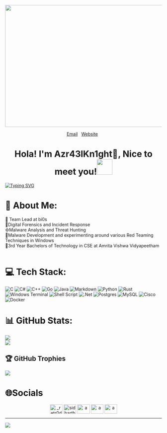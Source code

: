 <p align="center">
<img width=700 height=393 src=https://media1.tenor.com/m/NbkGYNuFsUUAAAAC/azrael-batman.gif">
</p>
<p align="center">
<a href="mailto:nithinchenthur@gmail.com">Email</a>&nbsp;&nbsp;
<a href="https://Azr43lKn1ght.github.io">Website</a>&nbsp;&nbsp;
</p>
<h1 align="center">Hola! I'm Azr43lKn1ght🦇, Nice to meet you!<img height="50" src="https://media.tenor.com/images/30169e4a670daf12443df7d2dd140176/tenor.gif"></h1>

<a href="https://git.io/typing-svg"><img src="https://readme-typing-svg.demolab.com?font=Orbitron&weight=4500&size=30&duration=4000&pause=1000&color=a33d28&random=false&width=435&lines=Azr43lKn1ght%40github%3A~%24+🦇" alt="Typing SVG" /></a>

# 💫 About Me:
🚩 Team Lead at bi0s<br>🔎Digital Forensics and Incident Response<br>⚙️Malware Analysis and Threat Hunting<br>🦠Malware Development and experimenting around various Red Teaming Techniques in Windows<br>🏫3rd Year Bachelors of Technology in CSE at Amrita Vishwa Vidyapeetham<br><br>

<!--
## 🌐 Socials:
[![Instagram](https://img.shields.io/badge/Instagram-%23E4405F.svg?logo=Instagram&logoColor=white)](https://instagram.com/_nithinchenthur_15) [![LinkedIn](https://img.shields.io/badge/LinkedIn-%230077B5.svg?logo=linkedin&logoColor=white)](https://linkedin.com/in/Azr43lKn1ght) [![Reddit](https://img.shields.io/badge/Reddit-%23FF4500.svg?logo=Reddit&logoColor=white)](https://reddit.com/user/NC_Azr43lKn1ght) [![Stack Overflow](https://img.shields.io/badge/-Stackoverflow-FE7A16?logo=stack-overflow&logoColor=white)](https://stackoverflow.com/users/24168956/nithin-chenthur) [![X](https://img.shields.io/badge/X-black.svg?logo=X&logoColor=white)](https://x.com/Azr43lKn1ght) [![Mastodon](https://img.shields.io/badge/-MASTODON-%232B90D9?style=for-the-badge&logo=mastodon&logoColor=white)](https://mastodon.social/@Azr43lkn1ght) 
-->
# 💻 Tech Stack:
![C](https://img.shields.io/badge/c-%2300599C.svg?style=for-the-badge&logo=c&logoColor=white) ![C#](https://img.shields.io/badge/c%23-%23239120.svg?style=for-the-badge&logo=csharp&logoColor=white) ![C++](https://img.shields.io/badge/c++-%2300599C.svg?style=for-the-badge&logo=c%2B%2B&logoColor=white) ![Go](https://img.shields.io/badge/go-%2300ADD8.svg?style=for-the-badge&logo=go&logoColor=white) ![Java](https://img.shields.io/badge/java-%23ED8B00.svg?style=for-the-badge&logo=openjdk&logoColor=white) ![Markdown](https://img.shields.io/badge/markdown-%23000000.svg?style=for-the-badge&logo=markdown&logoColor=white) ![Python](https://img.shields.io/badge/python-3670A0?style=for-the-badge&logo=python&logoColor=ffdd54) ![Rust](https://img.shields.io/badge/rust-%23000000.svg?style=for-the-badge&logo=rust&logoColor=white) ![Windows Terminal](https://img.shields.io/badge/Windows%20Terminal-%234D4D4D.svg?style=for-the-badge&logo=windows-terminal&logoColor=white) ![Shell Script](https://img.shields.io/badge/shell_script-%23121011.svg?style=for-the-badge&logo=gnu-bash&logoColor=white) ![.Net](https://img.shields.io/badge/.NET-5C2D91?style=for-the-badge&logo=.net&logoColor=white) ![Postgres](https://img.shields.io/badge/postgres-%23316192.svg?style=for-the-badge&logo=postgresql&logoColor=white) ![MySQL](https://img.shields.io/badge/mysql-%2300000f.svg?style=for-the-badge&logo=mysql&logoColor=white) ![Cisco](https://img.shields.io/badge/cisco-%23049fd9.svg?style=for-the-badge&logo=cisco&logoColor=black) ![Docker](https://img.shields.io/badge/docker-%230db7ed.svg?style=for-the-badge&logo=docker&logoColor=white)
# 📊 GitHub Stats:
![](https://github-readme-stats.vercel.app/api?username=Azr43lKn1ght&theme=tokyonight&hide_border=false&include_all_commits=false&count_private=false)<br/> ![](https://github-readme-streak-stats.herokuapp.com/?user=Azr43lKn1ght&theme=tokyonight&hide_border=false)<br/>

## 🏆 GitHub Trophies
![](https://github-profile-trophy.vercel.app/?username=Azr43lKn1ght&theme=algolia&no-frame=false&no-bg=true&margin-w=4)


<h1 align="left">🌐Socials</h1>
<p align="center">
<a href="https://twitter.com/Azr43lKn1ght" target="blank"><img align="center" src="https://raw.githubusercontent.com/rahuldkjain/github-profile-readme-generator/master/src/images/icons/Social/twitter.svg" alt="_retr0ds_" height="30" width="40" /></a>
<a href="https://linkedin.com/in/Azr43lKn1ght" target="blank"><img align="center" src="https://raw.githubusercontent.com/rahuldkjain/github-profile-readme-generator/master/src/images/icons/Social/linked-in-alt.svg" alt="sidharth" height="30" width="40" /></a>
<a href="https://stackoverflow.com/users/24168956/nithin-chenthur" target="blank"><img align="center" src="https://raw.githubusercontent.com/rahuldkjain/github-profile-readme-generator/master/src/images/icons/Social/stack-overflow.svg" alt="a" height="30" width="40" /></a>
<a href="https://instagram.com/_nithinchenthur_15" target="blank"><img align="center" src="https://raw.githubusercontent.com/rahuldkjain/github-profile-readme-generator/master/src/images/icons/Social/instagram.svg" alt="a" height="30" width="40" /></a>
<a href="https://discord.gg/users/azr43lkn1ght" target="blank"><img align="center" src="https://raw.githubusercontent.com/rahuldkjain/github-profile-readme-generator/master/src/images/icons/Social/discord.svg" alt="a" height="30" width="40" /></a>
</p>

---
[![](https://visitcount.itsvg.in/api?id=Azr43lKn1ght&icon=0&color=12)](https://visitcount.itsvg.in)

<!-- Proudly created with GPRM ( https://gprm.itsvg.in ) -->
